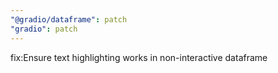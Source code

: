 ```yaml
---
"@gradio/dataframe": patch
"gradio": patch
---
```


fix:Ensure text highlighting works in non-interactive dataframe
